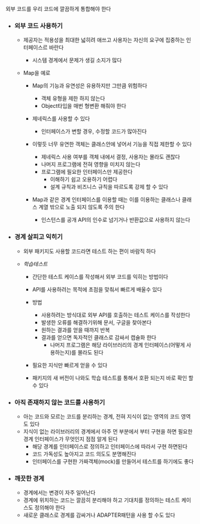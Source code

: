 외부 코드를 우리 코드에 깔끔하게 통합해야 한다

- ### 외부 코드 사용하기
    - 제공자는 적용성을 최대한 넓히려 애쓰고 사용자는 자신의 요구에 집중하는 인터페이스르 바란다
        - 시스템 경계에서 문제가 생길 소지가 많다

    - Map을 예로 
        - Map의 기능과 유연성은 유용하지만 그만큼 위험하다
            - 객체 유형을 제한 하지 않는다
            - Object타입을 매번 형변환 해줘야 한다

        - 제네릭스를 사용할 수 있다
            - 인터페이스가 변할 경우, 수정할 코드가 많아진다 
        
        - 이렇듯 너무 유연한 객체는 클래스안에 넣어서 기능을 직접 제한할 수 있다
            - 제네릭스 사용 여부를 객체 내에서 결정, 사용자는 몰라도 괜찮다
            - 나머지 프로그램에 전혀 영향을 미치지 않는다
            - 프로그램에 필요한 인터페이스만 제공한다
                - 이해하기 쉽고 오용하기 어렵다
                - 설계 규칙과 비즈니스 규칙을 따르도록 강제 할 수 있다 
        
        - Map과 같은 경계 인터페이스를 이용할 때는 이를 이용하는 클래스나 클래스 계열 밖으로 노출 되지 않도록 주의 한다
            - 인스턴스를 공개 API의 인수로 넘기거나 반환값으로 사용하지 않는다
        
- ### 경계 살피고 익히기
    - 외부 패키지도 사용할 코드라면 테스트 하는 편이 바람직 하다
    
    - *학습테스트*
        - 간단한 테스트 케이스를 작성해서 외부 코드를 익히는 방법이다
        - API를 사용하려는 목적에 초점을 맞춰서 빠르게 배울수 있다
        - 방법
            - 사용하려는 방식대로 외부 API를 호출하는 테스트 케이스를 작성한다
            - 발생한 오류를 해결하기위해 문서, 구글을 찾아본다
            - 원하는 결과를 얻을 때까지 반복
            - 결과를 얻으면 독자적인 클래스로 감싸서 캡슐화 한다
                - 나머지 프로그램은 해당 라이브러리의 경계 인터페이스(어떻게 사용하는지)를 몰라도 된다
        
        - 필요한 지식만 빠르게 얻을 수 있다
        - 패키지의 새 버전이 나와도 학습 테스트를 통해서 호환 되는지 바로 확인 할 수 있다
        
            
- ### 아직 존재하지 않는 코드를 사용하기
    - 아는 코드와 모르는 코드를 분리하는 경계, 전혀 지식이 없는 영역의 코드 영역도 있다
    - 지식이 없는 라이브러리의 경계에서 아주 먼 부분에서 부터 구현을 하면 필요한 경계 인터페이스가 무엇인지 점점 알게 된다 
        - 해당 경계를 인터페이스로 정의하고 인터페이스에 따라서 구현 하면된다
        - 코드 가독성도 높아지고 코드 의도도 분명해진다
        - 인터페이스를 구현한 가짜객체(mock)를 만들어서 테스트를 하기에도 좋다
    
- ### 깨끗한 경계
    - 경계에서는 변경이 자주 일어난다
    - 경계에 위치하는 코드는 깔끔히 분리해야 하고 기대치를 정의하는 테스트 케이스도 정의해야 한다   
    - 새로운 클래스로 경계를 감싸거나 ADAPTER패턴을 사용 할 수도 있다

